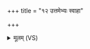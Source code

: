 +++
title = "१२ उत्तमेभ्यः स्वाहा"

+++
<details><summary>मूलम् (VS)</summary>

उ॑त्त॒मेभ्यः॒ स्वाहा॑ ॥
</details>